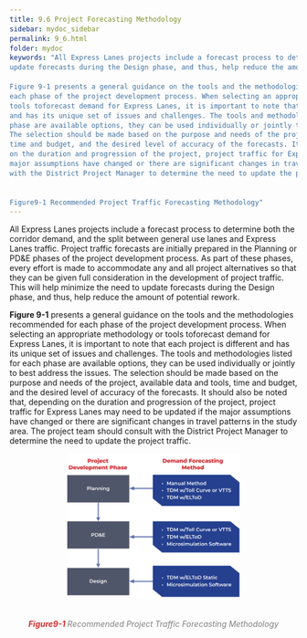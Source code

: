 ```yaml
---
title: 9.6 Project Forecasting Methodology
sidebar: mydoc_sidebar
permalink: 9_6.html
folder: mydoc
keywords: "All Express Lanes projects include a forecast process to determine both the corridor demand, and the split between general use lanes and Express Lanes traffic. Project traffic forecasts are initially prepared in the Planning or PD&amp;E phases of the project development process. As part of these phases, every effort is made to accommodate any and all project alternatives so that they can be given full consideration in the development of project traffic. This will help minimize the need to
update forecasts during the Design phase, and thus, help reduce the amount of potential rework.

Figure 9-1 presents a general guidance on the tools and the methodologies recommended for
each phase of the project development process. When selecting an appropriate methodology or 
tools toforecast demand for Express Lanes, it is important to note that each project is different 
and has its unique set of issues and challenges. The tools and methodologies listed for each 
phase are available options, they can be used individually or jointly to best address the issues. 
The selection should be made based on the purpose and needs of the project, available data and tools,
time and budget, and the desired level of accuracy of the forecasts. It should also be noted that, depending
on the duration and progression of the project, project traffic for Express Lanes may need to be updated if the
major assumptions have changed or there are significant changes in travel patterns in the study area. The project team should consult
with the District Project Manager to determine the need to update the project traffic.


Figure9-1 Recommended Project Traffic Forecasting Methodology"
---
```


<style>
  div{
    text-align: justify;
  }
</style>

All Express Lanes projects include a forecast process to determine both the corridor demand, and the split between general use lanes and Express Lanes traffic. Project traffic forecasts are initially prepared in the Planning or PD&amp;E phases of the project development process. As part of these phases, every effort is made to accommodate any and all project alternatives so that they can be given full consideration in the development of project traffic. This will help minimize the need to
update forecasts during the Design phase, and thus, help reduce the amount of potential rework.

<b>Figure 9-1</b> presents a general guidance on the tools and the methodologies recommended for
each phase of the project development process. When selecting an appropriate methodology or 
tools toforecast demand for Express Lanes, it is important to note that each project is different 
and has its unique set of issues and challenges. The tools and methodologies listed for each 
phase are available options, they can be used individually or jointly to best address the issues. 
The selection should be made based on the purpose and needs of the project, available data and tools,
time and budget, and the desired level of accuracy of the forecasts. It should also be noted that, depending
on the duration and progression of the project, project traffic for Express Lanes may need to be updated if the
major assumptions have changed or there are significant changes in travel patterns in the study area. The project team should consult
with the District Project Manager to determine the need to update the project traffic.

<center>
<img src="images/fig9_1.png" style="max-width: 60%; text-align:center; margin-bottom: 2rem" >
</center>

<div style="text-align:center; color:grey"><i><span style="color:#d32f2f;![alt text](image.png)"><b>Figure9-1 </b></span> Recommended Project Traffic Forecasting Methodology</i></div> 

